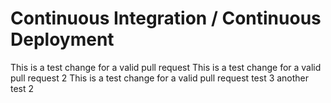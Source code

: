 # Continuous Integration / Continuous Deployment

This is a test change for a valid pull request
This is a test change for a valid pull request 2
This is a test change for a valid pull request test 3
another test 2
